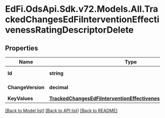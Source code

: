 # EdFi.OdsApi.Sdk.v72.Models.All.TrackedChangesEdFiInterventionEffectivenessRatingDescriptorDelete

## Properties

Name | Type | Description | Notes
------------ | ------------- | ------------- | -------------
**Id** | **string** | Resource identifier | [optional] 
**ChangeVersion** | **decimal** | Change version | [optional] 
**KeyValues** | [**TrackedChangesEdFiInterventionEffectivenessRatingDescriptorKey**](TrackedChangesEdFiInterventionEffectivenessRatingDescriptorKey.md) |  | [optional] 

[[Back to Model list]](../README.md#documentation-for-models) [[Back to API list]](../README.md#documentation-for-api-endpoints) [[Back to README]](../README.md)

